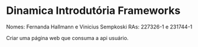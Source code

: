 # Dinamica Introdutória Frameworks

Nomes: Fernanda Hallmann e Vinicius Sempkoski
RAs: 227326-1 e 231744-1

Criar uma página web que consuma a api usuário.
